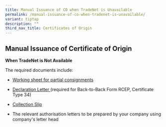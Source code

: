 ```yaml
---
title: Manual Issuance of CO when TradeNet is Unavailable
permalink: /manual-issuance-of-co-when-tradenet-is-unavailable/
variant: tiptap
description: ""
third_nav_title: Certificates of Origin
---
```

<h2>Manual Issuance of Certificate of Origin</h2>
<p><strong>When TradeNet is Not Available</strong>
</p>
<p>The required documents include:</p>
<ul data-tight="true" class="tight">
<li>
<p><a href="https://www.customs.gov.sg/files/businesses/working-sheet-for-back-to-back-application.doc" rel="noopener nofollow" target="_blank">Working sheet for partial consignments</a>
</p>
</li>
<li>
<p><a href="https://go.gov.sg/rcepdeclarationletterv2" rel="noopener nofollow" target="_blank">Declaration Letter </a>(required
for Back-to-Back Form RCEP, Certificate Type 34)</p>
</li>
<li>
<p><a href="https://go.gov.sg/collectionslip" rel="noopener nofollow" target="_blank">Collection Slip</a>
</p>
</li>
<li>
<p>The relevant authorisation letters to be prepared by your company using
company's letter head</p>
</li>
</ul>
<p></p>